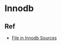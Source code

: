 # Innodb

## Ref
- [File in Innodb Sources](https://dev.mysql.com/doc/internals/en/files-in-innodb-sources.html)
